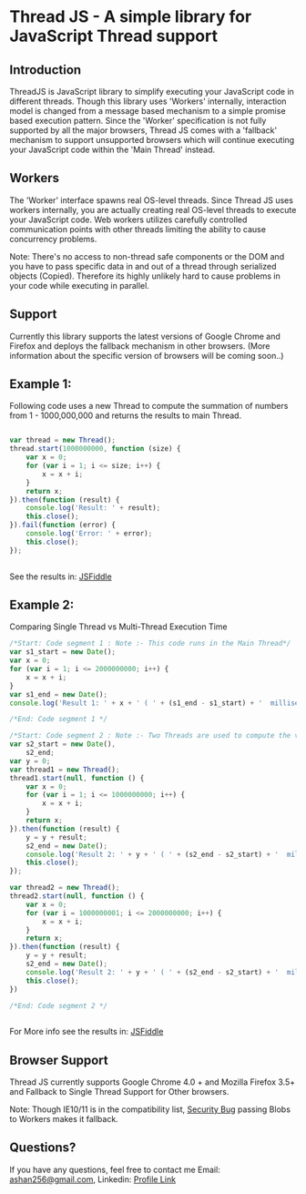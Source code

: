 Thread JS - A simple library for JavaScript Thread support 
==================================================

Introduction
--------------------------------------
ThreadJS is JavaScript library to simplify executing your JavaScript code in different threads. Though this library uses 'Workers' internally, interaction model is changed from a message based mechanism to a simple promise based execution pattern. Since the 'Worker' specification is not fully supported by all the major browsers, Thread JS comes with a 'fallback' mechanism to support unsupported browsers which will continue executing your JavaScript code within the 'Main Thread' instead.

Workers
--------------------------------------
The 'Worker' interface spawns real OS-level threads. Since Thread JS uses workers internally, you are actually creating real OS-level threads to execute your JavaScript code. Web workers utilizes carefully controlled communication points with other threads limiting the ability to cause concurrency problems.

Note: There's no access to non-thread safe components or the DOM and you have to pass specific data in and out of a thread through serialized objects (Copied).  Therefore its highly unlikely hard to cause problems in your code while executing in parallel.


Support
--------------------------------------
Currently this library supports the latest versions of Google Chrome and Firefox and deploys the fallback mechanism in other browsers. (More information about the specific version of browsers will be coming soon..)


Example 1: 
----------
Following code uses a new Thread to compute the summation of numbers from 1 - 1000,000,000 and returns the results to main Thread.

```javascript

var thread = new Thread();
thread.start(1000000000, function (size) {
    var x = 0;
    for (var i = 1; i <= size; i++) {
        x = x + i;
    }
    return x;
}).then(function (result) {
    console.log('Result: ' + result);
    this.close();
}).fail(function (error) {
    console.log('Error: ' + error);
    this.close();
});
	
```
See the results in: [JSFiddle](http://jsfiddle.net/ashanfer/D2qPV/10/)


Example 2: 
----------
Comparing Single Thread vs Multi-Thread Execution Time

```javascript
/*Start: Code segment 1 : Note :- This code runs in the Main Thread*/
var s1_start = new Date();
var x = 0;
for (var i = 1; i <= 2000000000; i++) {
    x = x + i;
}
var s1_end = new Date();
console.log('Result 1: ' + x + ' ( ' + (s1_end - s1_start) + '  milliseconds)');

/*End: Code segment 1 */

/*Start: Code segment 2 : Note :- Two Threads are used to compute the value*/
var s2_start = new Date(),
    s2_end;
var y = 0;
var thread1 = new Thread();
thread1.start(null, function () {
    var x = 0;
    for (var i = 1; i <= 1000000000; i++) {
        x = x + i;
    }
    return x;
}).then(function (result) {
    y = y + result;
    s2_end = new Date();
    console.log('Result 2: ' + y + ' ( ' + (s2_end - s2_start) + '  milliseconds)');
    this.close();
});

var thread2 = new Thread();
thread2.start(null, function () {
    var x = 0;
    for (var i = 1000000001; i <= 2000000000; i++) {
        x = x + i;
    }
    return x;
}).then(function (result) {
    y = y + result;
    s2_end = new Date();
    console.log('Result 2: ' + y + ' ( ' + (s2_end - s2_start) + '  milliseconds)');
    this.close();
})

/*End: Code segment 2 */
	
```
For More info see the results in: [JSFiddle](http://jsfiddle.net/ashanfer/K88L3/2/)

Browser Support
--------------------------------------
Thread JS currently supports Google Chrome 4.0 + and Mozilla Firefox 3.5+ and Fallback to Single Thread Support for Other browsers.

Note: Though IE10/11 is in the compatibility list, [Security Bug](https://connect.microsoft.com/IE/feedback/details/801810/web-workers-from-blob-urls-in-ie-10-and-11) passing Blobs to Workers makes it fallback.


Questions?
----------

If you have any questions, feel free to contact me Email: [ashan256@gmail.com](mailto:ashan256@gmail.com?Subject=ThreadJS%20Support), Linkedin: [Profile Link](http://www.linkedin.com/in/ashan256)
